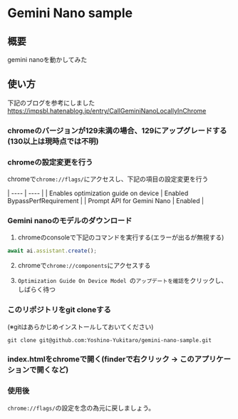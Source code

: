 # Gemini Nano sample

## 概要

gemini nanoを動かしてみた

## 使い方

下記のブログを参考にしました
<https://impsbl.hatenablog.jp/entry/CallGeminiNanoLocallyInChrome>

### chromeのバージョンが129未満の場合、129にアップグレードする(130以上は現時点では不明)

### chromeの設定変更を行う

chromeで`chrome://flags/`にアクセスし、下記の項目の設定変更を行う

| ---- | ---- |
| Enables optimization guide on device | Enabled BypassPerfRequirement |
| Prompt API for Gemini Nano | Enabled |

### Gemini nanoのモデルのダウンロード

1. chromeのconsoleで下記のコマンドを実行する(エラーが出るが無視する)

```javascript
await ai.assistant.create();
```

2. chromeで`chrome://components`にアクセスする

3. `Optimization Guide On Device Model `の`アップデートを確認`をクリックし、しばらく待つ

### このリポジトリをgit cloneする

(※gitはあらかじめインストールしておいてください)

```shell
git clone git@github.com:Yoshino-Yukitaro/gemini-nano-sample.git
```

### index.htmlをchromeで開く(finderで右クリック -> このアプリケーションで開くなど)

### 使用後

`chrome://flags/`の設定を念の為元に戻しましょう。
